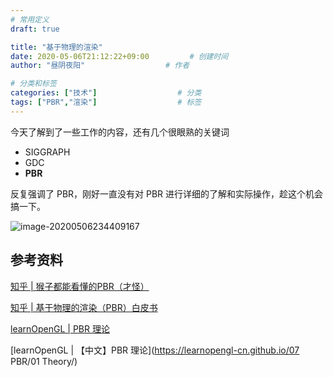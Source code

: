 ```yaml
---
# 常用定义
draft: true

title: "基于物理的渲染"
date: 2020-05-06T21:12:22+09:00			# 创建时间
author: "昼阴夜阳"             		# 作者

# 分类和标签
categories: ["技术"]		            # 分类
tags: ["PBR","渲染"]		    		# 标签
---
```


今天了解到了一些工作的内容，还有几个很眼熟的关键词

* SIGGRAPH
* GDC
* **PBR**

反复强调了 PBR，刚好一直没有对 PBR 进行详细的了解和实际操作，趁这个机会搞一下。

![image-20200506234409167](https://gitee.com/GZ1A/image-hosting/raw/master/blog/2020/05/image-20200506234409167.png)

## 参考资料

[知乎 | 猴子都能看懂的PBR（才怪）](https://zhuanlan.zhihu.com/p/33464301)

[知乎 | 基于物理的渲染（PBR）白皮书](https://zhuanlan.zhihu.com/p/53086060)

[learnOpenGL | PBR 理论](https://learnopengl.com/PBR/Theory)

[learnOpenGL | 【中文】PBR 理论](https://learnopengl-cn.github.io/07 PBR/01 Theory/)